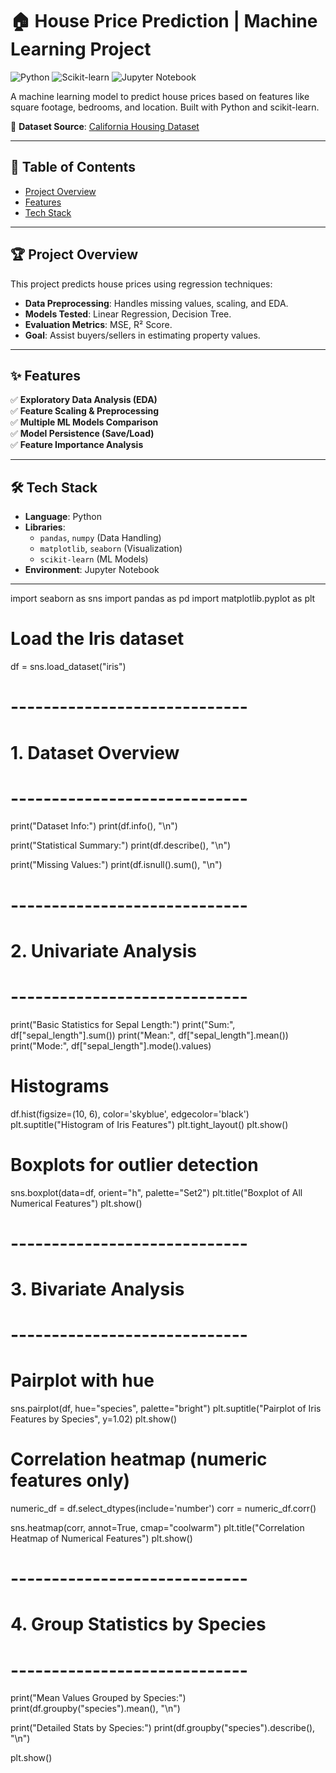 # 🏠 House Price Prediction | Machine Learning Project

![Python](https://img.shields.io/badge/Python-3.8%2B-blue)
![Scikit-learn](https://img.shields.io/badge/Scikit--learn-1.0%2B-orange)
![Jupyter Notebook](https://img.shields.io/badge/Jupyter-Notebook-yellowgreen)

A machine learning model to predict house prices based on features like square footage, bedrooms, and location. Built with Python and scikit-learn.

📂 **Dataset Source**: [California Housing Dataset](https://scikit-learn.org/stable/modules/generated/sklearn.datasets.fetch_california_housing.html)

---

## 📌 Table of Contents
- [Project Overview](#-project-overview)
- [Features](#-features)
- [Tech Stack](#-tech-stack)


---

## 🏆 Project Overview
This project predicts house prices using regression techniques:
- **Data Preprocessing**: Handles missing values, scaling, and EDA.
- **Models Tested**: Linear Regression, Decision Tree.
- **Evaluation Metrics**: MSE, R² Score.
- **Goal**: Assist buyers/sellers in estimating property values.

---

## ✨ Features
✅ **Exploratory Data Analysis (EDA)**  
✅ **Feature Scaling & Preprocessing**  
✅ **Multiple ML Models Comparison**  
✅ **Model Persistence (Save/Load)**  
✅ **Feature Importance Analysis**  

---

## 🛠 Tech Stack
- **Language**: Python
- **Libraries**: 
  - `pandas`, `numpy` (Data Handling)
  - `matplotlib`, `seaborn` (Visualization)
  - `scikit-learn` (ML Models)
- **Environment**: Jupyter Notebook

---



import seaborn as sns
import pandas as pd
import matplotlib.pyplot as plt

# Load the Iris dataset
df = sns.load_dataset("iris")

# -----------------------------
# 1. Dataset Overview
# -----------------------------
print("Dataset Info:")
print(df.info(), "\n")

print("Statistical Summary:")
print(df.describe(), "\n")

print("Missing Values:")
print(df.isnull().sum(), "\n")

# -----------------------------
# 2. Univariate Analysis
# -----------------------------
print("Basic Statistics for Sepal Length:")
print("Sum:", df["sepal_length"].sum())
print("Mean:", df["sepal_length"].mean())
print("Mode:", df["sepal_length"].mode().values)

# Histograms
df.hist(figsize=(10, 6), color='skyblue', edgecolor='black')
plt.suptitle("Histogram of Iris Features")
plt.tight_layout()
plt.show()

# Boxplots for outlier detection
sns.boxplot(data=df, orient="h", palette="Set2")
plt.title("Boxplot of All Numerical Features")
plt.show()

# -----------------------------
# 3. Bivariate Analysis
# -----------------------------
# Pairplot with hue
sns.pairplot(df, hue="species", palette="bright")
plt.suptitle("Pairplot of Iris Features by Species", y=1.02)
plt.show()

# Correlation heatmap (numeric features only)
numeric_df = df.select_dtypes(include='number')
corr = numeric_df.corr()

sns.heatmap(corr, annot=True, cmap="coolwarm")
plt.title("Correlation Heatmap of Numerical Features")
plt.show()

# -----------------------------
# 4. Group Statistics by Species
# -----------------------------
print("Mean Values Grouped by Species:")
print(df.groupby("species").mean(), "\n")

print("Detailed Stats by Species:")
print(df.groupby("species").describe(), "\n")

plt.show()
